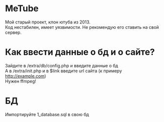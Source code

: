 # MeTube
Мой старый проект, клон ютуба из 2013.<br />
Код нестабилен, имеет уязвимости. Не рекомендую его ставить на свой сервер.
# Как ввести данные о бд и о сайте?
Зайдите в /extra/db/config.php и введите данные о бд<br />
А в /extra/init.php и в $link введите url сайта (к примеру http://example.com)<br />
Нужен ffmpeg!
# БД
Импортируйте 1_database.sql в свою бд